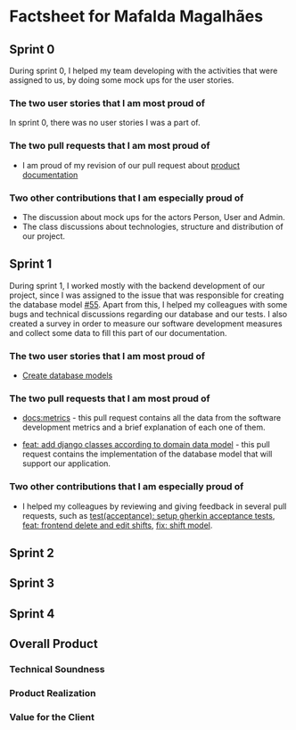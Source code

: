 # Factsheet for Mafalda Magalhães

## Sprint 0

During sprint 0, I helped my team developing with the activities that were assigned to us, by doing some mock ups for the user stories.

### The two user stories that I am most proud of

In sprint 0, there was no user stories I was a part of.

### The two pull requests that I am most proud of

-   I am proud of my revision of our pull request about [product documentation](https://github.com/FEUP-MEIC-DS-2022-1MEIC03/shift_planner_project/pull/9)

### Two other contributions that I am especially proud of

-   The discussion about mock ups for the actors Person, User and Admin.
-   The class discussions about technologies, structure and distribution of our project.

## Sprint 1

During sprint 1, I worked mostly with the backend development of our project, since I was assigned to the issue that was responsible for creating the database model [#55](https://github.com/FEUP-MEIC-DS-2022-1MEIC03/shift_planner_project/issues/55). Apart from this, I helped my colleagues with some bugs and technical discussions regarding our database and our tests. I also created a survey in order to measure our software development measures and collect some data to fill this part of our documentation.

### The two user stories that I am most proud of

-   [Create database models](https://github.com/FEUP-MEIC-DS-2022-1MEIC03/shift_planner_project/issues/55)

### The two pull requests that I am most proud of

-   [docs:metrics](https://github.com/FEUP-MEIC-DS-2022-1MEIC03/shift_planner_project/pull/140) - this pull request contains all the data from the software development metrics and a brief explanation of each one of them.

-   [feat: add django classes according to domain data model](https://github.com/FEUP-MEIC-DS-2022-1MEIC03/shift_planner_project/pull/66) - this pull request contains the implementation of the database model that will support our application.

### Two other contributions that I am especially proud of

-   I helped my colleagues by reviewing and giving feedback in several pull requests, such as [test(acceptance): setup gherkin acceptance tests](https://github.com/FEUP-MEIC-DS-2022-1MEIC03/shift_planner_project/pull/95), [feat: frontend delete and edit shifts](https://github.com/FEUP-MEIC-DS-2022-1MEIC03/shift_planner_project/pull/101), [fix: shift model](https://github.com/FEUP-MEIC-DS-2022-1MEIC03/shift_planner_project/pull/84).

## Sprint 2

## Sprint 3

## Sprint 4

## Overall Product

### Technical Soundness

### Product Realization

### Value for the Client
